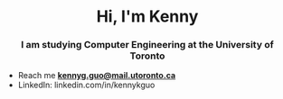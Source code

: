 <h1 align="center">Hi, I'm Kenny</h1>
<h3 align="center">I am studying Computer Engineering at the University of Toronto</h3>

- Reach me **kennyg.guo@mail.utoronto.ca**
- LinkedIn: linkedin.com/in/kennykguo


